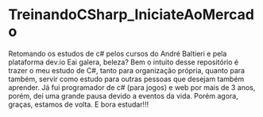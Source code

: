 # TreinandoCSharp_IniciateAoMercado
Retomando os estudos de c# pelos cursos do André Baltieri e pela plataforma dev.io
Eai galera, beleza? 
Bem o intuito desse repositório é trazer o meu estudo de C#, tanto para organização própria, quanto para também, servir como estudo para outras pessoas que desejam
também aprender.
Já fui programador de c# (para jogos) e web por mais de 3 anos, porém, dei uma grande pausa devido a eventos da vida. Porém agora, graças, estamos de volta. 
E bora estudar!!!
